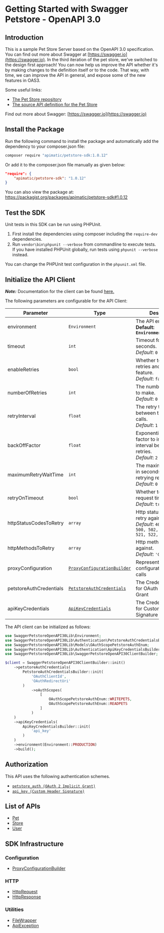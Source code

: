 
# Getting Started with Swagger Petstore - OpenAPI 3.0

## Introduction

This is a sample Pet Store Server based on the OpenAPI 3.0 specification.  You can find out more about
Swagger at [https://swagger.io](https://swagger.io). In the third iteration of the pet store, we've switched to the design first approach!
You can now help us improve the API whether it's by making changes to the definition itself or to the code.
That way, with time, we can improve the API in general, and expose some of the new features in OAS3.

Some useful links:

- [The Pet Store repository](https://github.com/swagger-api/swagger-petstore)
- [The source API definition for the Pet Store](https://github.com/swagger-api/swagger-petstore/blob/master/src/main/resources/openapi.yaml)

Find out more about Swagger: [https://swagger.io](https://swagger.io)

## Install the Package

Run the following command to install the package and automatically add the dependency to your composer.json file:

```bash
composer require "apimatic/petstore-sdk:1.0.12"
```

Or add it to the composer.json file manually as given below:

```json
"require": {
    "apimatic/petstore-sdk": "1.0.12"
}
```

You can also view the package at:
https://packagist.org/packages/apimatic/petstore-sdk#1.0.12

## Test the SDK

Unit tests in this SDK can be run using PHPUnit.

1. First install the dependencies using composer including the `require-dev` dependencies.
2. Run `vendor\bin\phpunit --verbose` from commandline to execute tests. If you have installed PHPUnit globally, run tests using `phpunit --verbose` instead.

You can change the PHPUnit test configuration in the `phpunit.xml` file.

## Initialize the API Client

**_Note:_** Documentation for the client can be found [here.](https://www.github.com/sohail2721/petstore-sdk/tree/1.0.12/doc/client.md)

The following parameters are configurable for the API Client:

| Parameter | Type | Description |
|  --- | --- | --- |
| environment | `Environment` | The API environment. <br> **Default: `Environment.PRODUCTION`** |
| timeout | `int` | Timeout for API calls in seconds.<br>*Default*: `0` |
| enableRetries | `bool` | Whether to enable retries and backoff feature.<br>*Default*: `false` |
| numberOfRetries | `int` | The number of retries to make.<br>*Default*: `0` |
| retryInterval | `float` | The retry time interval between the endpoint calls.<br>*Default*: `1` |
| backOffFactor | `float` | Exponential backoff factor to increase interval between retries.<br>*Default*: `2` |
| maximumRetryWaitTime | `int` | The maximum wait time in seconds for overall retrying requests.<br>*Default*: `0` |
| retryOnTimeout | `bool` | Whether to retry on request timeout.<br>*Default*: `true` |
| httpStatusCodesToRetry | `array` | Http status codes to retry against.<br>*Default*: `408, 413, 429, 500, 502, 503, 504, 521, 522, 524` |
| httpMethodsToRetry | `array` | Http methods to retry against.<br>*Default*: `'GET', 'PUT'` |
| proxyConfiguration | [`ProxyConfigurationBuilder`](https://www.github.com/sohail2721/petstore-sdk/tree/1.0.12/doc/proxy-configuration-builder.md) | Represents the proxy configurations for API calls |
| petstoreAuthCredentials | [`PetstoreAuthCredentials`](https://www.github.com/sohail2721/petstore-sdk/tree/1.0.12/doc/auth/oauth-2-implicit-grant.md) | The Credentials Setter for OAuth 2 Implicit Grant |
| apiKeyCredentials | [`ApiKeyCredentials`](https://www.github.com/sohail2721/petstore-sdk/tree/1.0.12/doc/auth/custom-header-signature.md) | The Credentials Setter for Custom Header Signature |

The API client can be initialized as follows:

```php
use SwaggerPetstoreOpenAPI30Lib\Environment;
use SwaggerPetstoreOpenAPI30Lib\Authentication\PetstoreAuthCredentialsBuilder;
use SwaggerPetstoreOpenAPI30Lib\Models\OAuthScopePetstoreAuthEnum;
use SwaggerPetstoreOpenAPI30Lib\Authentication\ApiKeyCredentialsBuilder;
use SwaggerPetstoreOpenAPI30Lib\SwaggerPetstoreOpenAPI30ClientBuilder;

$client = SwaggerPetstoreOpenAPI30ClientBuilder::init()
    ->petstoreAuthCredentials(
        PetstoreAuthCredentialsBuilder::init(
            'OAuthClientId',
            'OAuthRedirectUri'
        )
            ->oAuthScopes(
                [
                    OAuthScopePetstoreAuthEnum::WRITEPETS,
                    OAuthScopePetstoreAuthEnum::READPETS
                ]
            )
    )
    ->apiKeyCredentials(
        ApiKeyCredentialsBuilder::init(
            'api_key'
        )
    )
    ->environment(Environment::PRODUCTION)
    ->build();
```

## Authorization

This API uses the following authentication schemes.

* [`petstore_auth (OAuth 2 Implicit Grant)`](https://www.github.com/sohail2721/petstore-sdk/tree/1.0.12/doc/auth/oauth-2-implicit-grant.md)
* [`api_key (Custom Header Signature)`](https://www.github.com/sohail2721/petstore-sdk/tree/1.0.12/doc/auth/custom-header-signature.md)

## List of APIs

* [Pet](https://www.github.com/sohail2721/petstore-sdk/tree/1.0.12/doc/controllers/pet.md)
* [Store](https://www.github.com/sohail2721/petstore-sdk/tree/1.0.12/doc/controllers/store.md)
* [User](https://www.github.com/sohail2721/petstore-sdk/tree/1.0.12/doc/controllers/user.md)

## SDK Infrastructure

### Configuration

* [ProxyConfigurationBuilder](https://www.github.com/sohail2721/petstore-sdk/tree/1.0.12/doc/proxy-configuration-builder.md)

### HTTP

* [HttpRequest](https://www.github.com/sohail2721/petstore-sdk/tree/1.0.12/doc/http-request.md)
* [HttpResponse](https://www.github.com/sohail2721/petstore-sdk/tree/1.0.12/doc/http-response.md)

### Utilities

* [FileWrapper](https://www.github.com/sohail2721/petstore-sdk/tree/1.0.12/doc/file-wrapper.md)
* [ApiException](https://www.github.com/sohail2721/petstore-sdk/tree/1.0.12/doc/api-exception.md)


